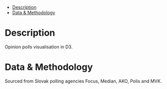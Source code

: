 * [Description](#description)
* [Data & Methodology](#data)

# Description

Opinion polls visualisation in D3.


# Data & Methodology

Sourced from Slovak polling agencies Focus, Median, AKO, Polis and MVK. 
